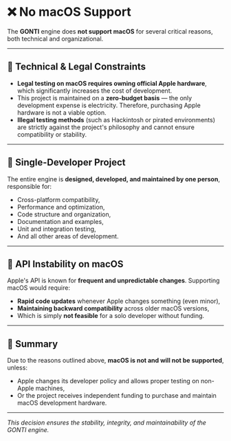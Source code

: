 # ❌ No macOS Support

The **GONTI** engine does **not support macOS** for several critical reasons, both technical and organizational.

---

## 🛑 Technical & Legal Constraints

- **Legal testing on macOS requires owning official Apple hardware**, which significantly increases the cost of development.
- This project is maintained on a **zero-budget basis** — the only development expense is electricity. Therefore, purchasing Apple hardware is not a viable option.
- **Illegal testing methods** (such as Hackintosh or pirated environments) are strictly against the project's philosophy and cannot ensure compatibility or stability.

---

## 👤 Single-Developer Project

The entire engine is **designed, developed, and maintained by one person**, responsible for:

- Cross-platform compatibility,
- Performance and optimization,
- Code structure and organization,
- Documentation and examples,
- Unit and integration testing,
- And all other areas of development.

---

## 🔄 API Instability on macOS

Apple's API is known for **frequent and unpredictable changes**. Supporting macOS would require:

- **Rapid code updates** whenever Apple changes something (even minor),
- **Maintaining backward compatibility** across older macOS versions,
- Which is simply **not feasible** for a solo developer without funding.

---

## 📌 Summary

Due to the reasons outlined above, **macOS is not and will not be supported**, unless:

- Apple changes its developer policy and allows proper testing on non-Apple machines,
- Or the project receives independent funding to purchase and maintain macOS development hardware.

---

*This decision ensures the stability, integrity, and maintainability of the GONTI engine.*
